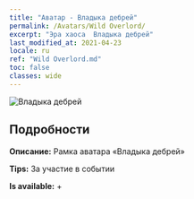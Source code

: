 ```yaml
---
title: "Аватар - Владыка дебрей"
permalink: /Avatars/Wild Overlord/
excerpt: "Эра хаоса  Владыка дебрей"
last_modified_at: 2021-04-23
locale: ru
ref: "Wild Overlord.md"
toc: false
classes: wide
---
```

 ![Владыка дебрей](/images/a/avatarFrame_98.png)

## Подробности

 **Описание:** Рамка аватара «Владыка дебрей» 

 **Tips:** За участие в событии 

 **Is available:**  + 

